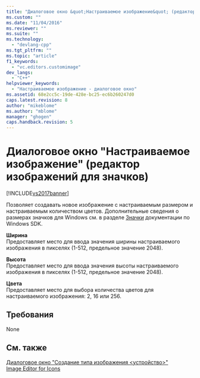 ```yaml
---
title: "Диалоговое окно &quot;Настраиваемое изображение&quot; (редактор изображений для значков) | Microsoft Docs"
ms.custom: ""
ms.date: "11/04/2016"
ms.reviewer: ""
ms.suite: ""
ms.technology: 
  - "devlang-cpp"
ms.tgt_pltfrm: ""
ms.topic: "article"
f1_keywords: 
  - "vc.editors.customimage"
dev_langs: 
  - "C++"
helpviewer_keywords: 
  - "Настраиваемое изображение - диалоговое окно"
ms.assetid: 68e2cc5c-19de-428e-bc25-ec6b260247d0
caps.latest.revision: 8
author: "mikeblome"
ms.author: "mblome"
manager: "ghogen"
caps.handback.revision: 5
---
```

# Диалоговое окно &quot;Настраиваемое изображение&quot; (редактор изображений для значков)
[!INCLUDE[vs2017banner](../assembler/inline/includes/vs2017banner.md)]

Позволяет создавать новое изображение с настраиваемым размером и настраиваемым количеством цветов.  Дополнительные сведения о размерах значков для Windows см. в разделе [Значки](_win32_Icons_cpp) документации по Windows SDK.  
  
 **Ширина**  
 Предоставляет место для ввода значения ширины настраиваемого изображения в пикселях \(1\-512, предельное значение 2048\).  
  
 **Высота**  
 Предоставляет место для ввода значения высоты настраиваемого изображения в пикселях \(1\-512, предельное значение 2048\).  
  
 **Цвета**  
 Предоставляет место для выбора количества цветов для настраиваемого изображения: 2, 16 или 256.  
  
## Требования  
 None  
  
## См. также  
 [Диалоговое окно "Создание типа изображения \<устройство\>"](../mfc/new-device-image-type-dialog-box-image-editor-for-icons.md)   
 [Image Editor for Icons](../mfc/image-editor-for-icons.md)